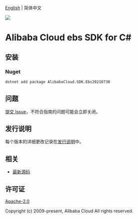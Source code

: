 [English](README.md) | 简体中文

![](https://aliyunsdk-pages.alicdn.com/icons/AlibabaCloud.svg)

# Alibaba Cloud ebs SDK for C#

## 安装

### Nuget

```bash
dotnet add package AlibabaCloud.SDK.Ebs20210730
```

## 问题

[提交 Issue](https://github.com/aliyun/alibabacloud-csharp-sdk/issues/new)，不符合指南的问题可能会立即关闭。

## 发行说明

每个版本的详细更改记录在[发行说明](./ChangeLog.md)中。

## 相关

* [最新源码](https://github.com/aliyun/alibabacloud-csharp-sdk/)

## 许可证

[Apache-2.0](http://www.apache.org/licenses/LICENSE-2.0)

Copyright (c) 2009-present, Alibaba Cloud All rights reserved.
